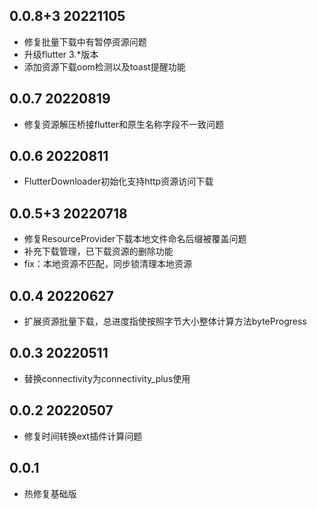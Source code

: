 <!--
 * @Author: Cao Shixin
 * @Date: 2022-04-20 09:01:23
 * @LastEditors: Cao Shixin
 * @LastEditTime: 2022-11-14 10:01:17
 * @Description: 
-->
## 0.0.8+3 20221105
* 修复批量下载中有暂停资源问题
* 升级flutter 3.*版本
* 添加资源下载oom检测以及toast提醒功能


## 0.0.7 20220819
* 修复资源解压桥接flutter和原生名称字段不一致问题

## 0.0.6 20220811
* FlutterDownloader初始化支持http资源访问下载

## 0.0.5+3 20220718
* 修复ResourceProvider下载本地文件命名后缀被覆盖问题
* 补充下载管理，已下载资源的删除功能
* fix：本地资源不匹配，同步锁清理本地资源

## 0.0.4 20220627
* 扩展资源批量下载，总进度指使按照字节大小整体计算方法byteProgress

## 0.0.3 20220511
* 替换connectivity为connectivity_plus使用

## 0.0.2 20220507
* 修复时间转换ext插件计算问题

## 0.0.1
* 热修复基础版
